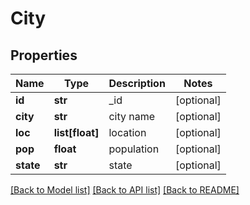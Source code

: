 # City

## Properties
Name | Type | Description | Notes
------------ | ------------- | ------------- | -------------
**id** | **str** | _id | [optional] 
**city** | **str** | city name | [optional] 
**loc** | **list[float]** | location | [optional] 
**pop** | **float** | population | [optional] 
**state** | **str** | state | [optional] 

[[Back to Model list]](../README.md#documentation-for-models) [[Back to API list]](../README.md#documentation-for-api-endpoints) [[Back to README]](../README.md)


